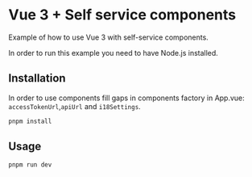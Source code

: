 # Vue 3 + Self service components

Example of how to use Vue 3 with self-service components.

In order to run this example you need to have Node.js installed.

## Installation
In order to use components fill gaps in components factory in App.vue:
`accessTokenUrl`,`apiUrl` and `i18Settings`.

```bash
pnpm install
```

## Usage

```bash
pnpm run dev
```

